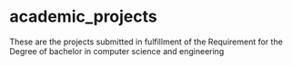 # academic_projects
These are the projects submitted in fulfillment of the Requirement for the Degree of bachelor in computer science and engineering
